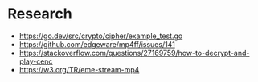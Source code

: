 # Research

- <https://go.dev/src/crypto/cipher/example_test.go>
- https://github.com/edgeware/mp4ff/issues/141
- https://stackoverflow.com/questions/27169759/how-to-decrypt-and-play-cenc
- https://w3.org/TR/eme-stream-mp4
